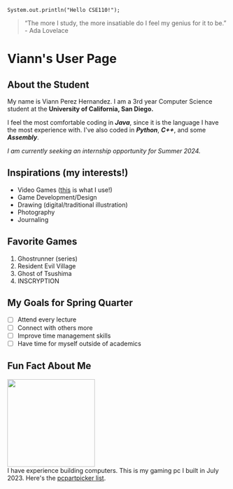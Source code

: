 ```
System.out.println("Hello CSE110!");
```
> “The more I study, the more insatiable do I feel my genius for it to be.” - Ada Lovelace

# Viann's User Page
## About the Student 
My name is Viann Perez Hernandez. I am a 3rd year Computer Science student at the **University of California, San Diego.** 

I feel the most comfortable coding in ***Java***, since it is the language I have the most experience with. I've also coded in ***Python***, ***C++***, and some ***Assembly***.

_I am currently seeking an internship opportunity for Summer 2024._

## Inspirations (my interests!) 
- Video Games ([this](https://github.com/yuimoz/cse110/blob/main/index.md#fun-fact-about-me) is what I use!) 
- Game Development/Design
- Drawing (digital/traditional illustration)
- Photography
- Journaling

## Favorite Games
1. Ghostrunner (series)
2. Resident Evil Village
3. Ghost of Tsushima
4. INSCRYPTION

## My Goals for Spring Quarter
- [ ] Attend every lecture
- [ ] Connect with others more
- [ ] Improve time management skills
- [ ] Have time for myself outside of academics

## Fun Fact About Me 
<img src="https://cdn.discordapp.com/attachments/585940416877035521/1226663292114571264/PXL_20230714_231103420.jpg?ex=66259637&is=66132137&hm=a2964981b47591cc3d6d9e37018f53df77a266bf751e37fa483f4306e35dbc6a&" width="200" height="200">\
I have experience building computers. This is my gaming pc I built in July 2023. Here's the [pcpartpicker list](https://pcpartpicker.com/list/xDPQ28). 












